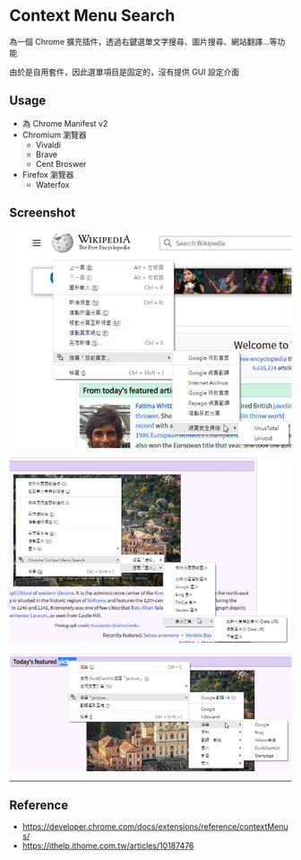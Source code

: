 # Context Menu Search

為一個 Chrome 擴充插件，透過右鍵選單文字搜尋、圖片搜尋、網站翻譯...等功能

由於是自用套件，因此選單項目是固定的，沒有提供 GUI 設定介面

## Usage

* 為 Chrome Manifest v2
* Chromium 瀏覽器
    *  Vivaldi
    * Brave
    * Cent Broswer
* Firefox 瀏覽器
    * Waterfox

## Screenshot

![](docs/images/001.png)

![](docs/images/002.png)

![](docs/images/003.png)



---

## Reference

* https://developer.chrome.com/docs/extensions/reference/contextMenus/
* https://ithelp.ithome.com.tw/articles/10187476